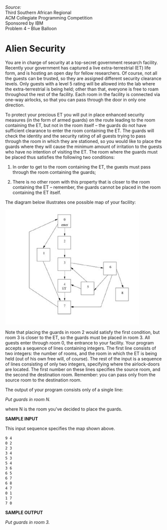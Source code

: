 *Source:*  
Third Southern African Regional  
ACM Collegiate Programming Competition  
Sponsored by IBM  
Problem 4 – Blue Balloon  

# Alien Security

You are in charge of security at a top-secret government research
facility. Recently your government has captured a live extra-terrestrial
(ET) life form, and is hosting an open day for fellow researchers. Of
course, not all the guests can be trusted, so they are assigned
different security clearance levels. Only guests with a level 5 rating
will be allowed into the lab where the extra-terrestrial is being held;
other than that, everyone is free to roam throughout the rest of the
facility. Each room in the facility is connected via one-way airlocks,
so that you can pass through the door in only one direction.

To protect your precious ET you will put in place enhanced security
measures (in the form of armed guards) on the route leading to the room
containing the ET, but not in the room itself – the guards do not have
sufficient clearance to enter the room containing the ET. The guards
will check the identity and the security rating of all guests trying to
pass through the room in which they are stationed, so you would like to
place the guards where they will cause the minimum amount of irritation
to the guests who have no intention of visiting the ET. The room where
the guards must be placed thus satisfies the following two conditions:

1. In order to get to the room containing the ET, the guests must pass
   through the room containing the guards;

2. There is no other room with this property that is closer to the room
   containing the ET – remember, the guards cannot be placed in the room
containing the ET itself.

The diagram below illustrates one possible map of your facility:

![Room Diagram](rooms.png)


Note that placing the guards in room 2 would satisfy the first
condition, but room 3 is closer to the ET, so the guards must be placed
in room 3.
All guests enter through room 0, the entrance to your facility. Your
program accepts a sequence of lines containing integers. The first line
consists of two integers: the number of rooms, and the room in which the
ET is being held (out of his own free will, of course). The rest of the
input is a sequence of lines consisting of only two integers, specifying
where the airlock-doors are located. The first number on these lines
specifies the source room, and the second the destination room.
Remember: you can pass only from the source room to the destination
room.

The output of your program consists only of a single line:

*Put guards in room N.*

where N is the room you've decided to place the guards.

**SAMPLE INPUT**

This input sequence specifies the map shown above.

    9 4
    0 2
    2 3
    3 4
    5 3
    5 4
    3 6
    6 5
    6 7
    6 8
    4 7
    0 1
    1 7
    7 0

**SAMPLE OUTPUT**

*Put guards in room 3.*

